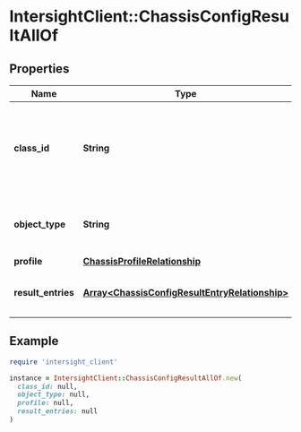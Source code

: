 # IntersightClient::ChassisConfigResultAllOf

## Properties

| Name | Type | Description | Notes |
| ---- | ---- | ----------- | ----- |
| **class_id** | **String** | The fully-qualified name of the instantiated, concrete type. This property is used as a discriminator to identify the type of the payload when marshaling and unmarshaling data. | [default to &#39;chassis.ConfigResult&#39;] |
| **object_type** | **String** | The fully-qualified name of the instantiated, concrete type. The value should be the same as the &#39;ClassId&#39; property. | [default to &#39;chassis.ConfigResult&#39;] |
| **profile** | [**ChassisProfileRelationship**](ChassisProfileRelationship.md) |  | [optional] |
| **result_entries** | [**Array&lt;ChassisConfigResultEntryRelationship&gt;**](ChassisConfigResultEntryRelationship.md) | An array of relationships to chassisConfigResultEntry resources. | [optional] |

## Example

```ruby
require 'intersight_client'

instance = IntersightClient::ChassisConfigResultAllOf.new(
  class_id: null,
  object_type: null,
  profile: null,
  result_entries: null
)
```

